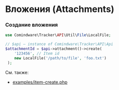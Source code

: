 # Вложения (Attachments)

### Создание вложения

```php
use Comindware\Tracker\API\Util\File\LocalFile;

// $api — instance of Comindware\Tracker\API\Api
$attachmentId = $api->attachment()->create(
    '123456', // Item id
    new LocalFile('/path/to/file', 'foo.txt')
 );
```

См. также:

- [examples/item-create.php](examples/item-create.php)
